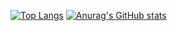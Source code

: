 [![Top Langs](https://github-readme-stats-jyuihyalh-shm11c3.vercel.app/api/top-langs/?username=shm11C3&theme=gruvbox&layout=compact&langs_count=8
)](https://github-readme-stats-jyuihyalh-shm11c3.vercel.app)
[![Anurag's GitHub stats](https://github-readme-stats-jyuihyalh-shm11c3.vercel.app/api?username=shm11C3&theme=gruvbox&layout=compact&count_private=true)](https://github-readme-stats-jyuihyalh-shm11c3.vercel.app)

<!--
**shm11C3/shm11C3** is a ✨ _special_ ✨ repository because its `README.md` (this file) appears on your GitHub profile.

Here are some ideas to get you started:

- 🔭 I’m currently working on ...
- 🌱 I’m currently learning ...
- 👯 I’m looking to collaborate on ...
- 🤔 I’m looking for help with ...
- 💬 Ask me about ...
- 📫 How to reach me: ...
- 😄 Pronouns: ...
- ⚡ Fun fact: ...
-->
